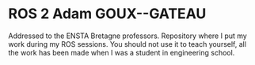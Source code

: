 # ROS 2 Adam GOUX--GATEAU
Addressed to the ENSTA Bretagne professors.
Repository where I put my work during my ROS sessions. You should not use it to teach yourself, all the work has been made when I was a student in engineering school.
